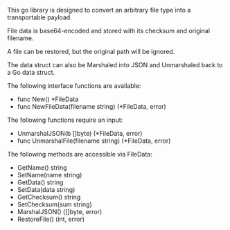 This go library is designed to convert an arbitrary file type into a transportable payload.

File data is base64-encoded and stored with its checksum and original filename.

A file can be restored, but the original path will be ignored.

The data struct can also be Marshaled into JSON and Unmarshaled back to a Go data struct.

The following interface functions are available:
- func New() *FileData
- func NewFileData(filename string) (*FileData, error)

The following functions require an input:
- UnmarshalJSON(b []byte) (*FileData, error)
- func UnmarshalFile(filename string) (*FileData, error)

The following methods are accessible via FileData:
- GetName() string
- SetName(name string)
- GetData() string
- SetData(data string)
- GetChecksum() string
- SetChecksum(sum string)
- MarshalJSON() ([]byte, error)
- RestoreFile() (int, error)
